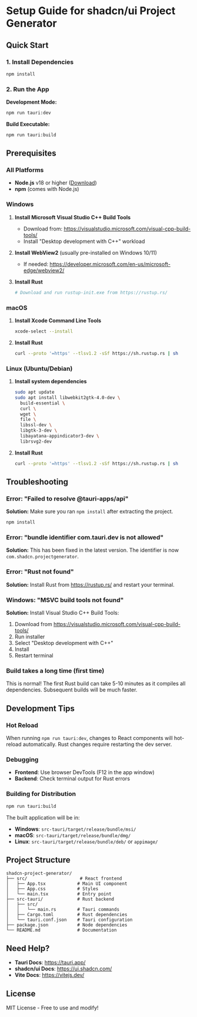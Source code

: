 # Setup Guide for shadcn/ui Project Generator

## Quick Start

### 1. Install Dependencies

```bash
npm install
```

### 2. Run the App

**Development Mode:**
```bash
npm run tauri:dev
```

**Build Executable:**
```bash
npm run tauri:build
```

## Prerequisites

### All Platforms

- **Node.js** v18 or higher ([Download](https://nodejs.org/))
- **npm** (comes with Node.js)

### Windows

1. **Install Microsoft Visual Studio C++ Build Tools**
   - Download from: https://visualstudio.microsoft.com/visual-cpp-build-tools/
   - Install "Desktop development with C++" workload

2. **Install WebView2** (usually pre-installed on Windows 10/11)
   - If needed: https://developer.microsoft.com/en-us/microsoft-edge/webview2/

3. **Install Rust**
   ```powershell
   # Download and run rustup-init.exe from https://rustup.rs/
   ```

### macOS

1. **Install Xcode Command Line Tools**
   ```bash
   xcode-select --install
   ```

2. **Install Rust**
   ```bash
   curl --proto '=https' --tlsv1.2 -sSf https://sh.rustup.rs | sh
   ```

### Linux (Ubuntu/Debian)

1. **Install system dependencies**
   ```bash
   sudo apt update
   sudo apt install libwebkit2gtk-4.0-dev \
     build-essential \
     curl \
     wget \
     file \
     libssl-dev \
     libgtk-3-dev \
     libayatana-appindicator3-dev \
     librsvg2-dev
   ```

2. **Install Rust**
   ```bash
   curl --proto '=https' --tlsv1.2 -sSf https://sh.rustup.rs | sh
   ```

## Troubleshooting

### Error: "Failed to resolve @tauri-apps/api"

**Solution:** Make sure you ran `npm install` after extracting the project.

```bash
npm install
```

### Error: "bundle identifier com.tauri.dev is not allowed"

**Solution:** This has been fixed in the latest version. The identifier is now `com.shadcn.projectgenerator`.

### Error: "Rust not found"

**Solution:** Install Rust from https://rustup.rs/ and restart your terminal.

### Windows: "MSVC build tools not found"

**Solution:** Install Visual Studio C++ Build Tools:
1. Download from https://visualstudio.microsoft.com/visual-cpp-build-tools/
2. Run installer
3. Select "Desktop development with C++"
4. Install
5. Restart terminal

### Build takes a long time (first time)

This is normal! The first Rust build can take 5-10 minutes as it compiles all dependencies. Subsequent builds will be much faster.

## Development Tips

### Hot Reload

When running `npm run tauri:dev`, changes to React components will hot-reload automatically. Rust changes require restarting the dev server.

### Debugging

- **Frontend**: Use browser DevTools (F12 in the app window)
- **Backend**: Check terminal output for Rust errors

### Building for Distribution

```bash
npm run tauri:build
```

The built application will be in:
- **Windows**: `src-tauri/target/release/bundle/msi/`
- **macOS**: `src-tauri/target/release/bundle/dmg/`
- **Linux**: `src-tauri/target/release/bundle/deb/` or `appimage/`

## Project Structure

```
shadcn-project-generator/
├── src/                    # React frontend
│   ├── App.tsx            # Main UI component
│   ├── App.css            # Styles
│   └── main.tsx           # Entry point
├── src-tauri/             # Rust backend
│   ├── src/
│   │   └── main.rs        # Tauri commands
│   ├── Cargo.toml         # Rust dependencies
│   └── tauri.conf.json    # Tauri configuration
├── package.json           # Node dependencies
└── README.md              # Documentation
```

## Need Help?

- **Tauri Docs**: https://tauri.app/
- **shadcn/ui Docs**: https://ui.shadcn.com/
- **Vite Docs**: https://vitejs.dev/

## License

MIT License - Free to use and modify!
